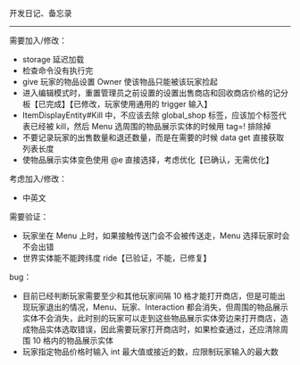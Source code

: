 开发日记、备忘录

---
需要加入/修改：
- storage 延迟加载
- 检查命令没有执行完
- give 玩家的物品设置 Owner 使该物品只能被该玩家捡起
- 进入编辑模式时，重置管理员之前设置的设置出售商店和回收商店价格的记分板【已完成】【已修改，玩家使用通用的 trigger 输入】
- ItemDisplayEntity#Kill 中，不应该去除 global_shop 标签，应该加个标签代表已经被 kill，然后 Menu 选周围的物品展示实体的时候用 tag=! 排除掉
- 不要记录玩家的出售数量和退还数量，而是在需要的时候 data get 直接获取列表长度
- 使物品展示实体变色使用 @e 直接选择，考虑优化【已确认，无需优化】

考虑加入/修改：
- 中英文

需要验证：
- 玩家坐在 Menu 上时，如果接触传送门会不会被传送走，Menu 选择玩家时会不会出错
- 世界实体能不能跨纬度 ride【已验证，不能，已修复】

bug：
- 目前已经判断玩家需要至少和其他玩家间隔 10 格才能打开商店，但是可能出现玩家退出的情况，Menu、玩家、Interaction 都会消失，但周围的物品展示实体不会消失，此时别的玩家可以走到这些物品展示实体旁边来打开商店，造成物品实体选取错误，因此需要玩家打开商店时，如果检查通过，还应清除周围 10 格内的物品展示实体
- 玩家指定物品价格时输入 int 最大值或接近的数，应限制玩家输入的最大数
